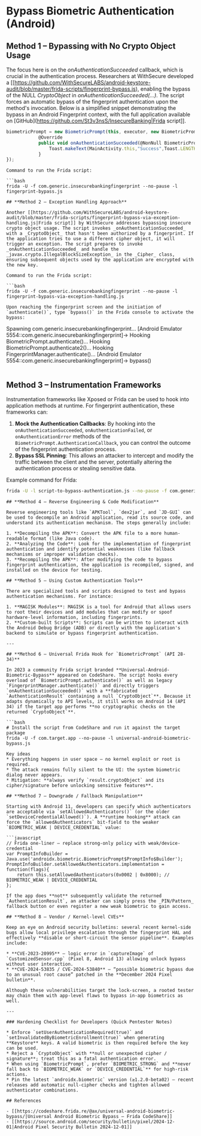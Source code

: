 # Bypass Biometric Authentication (Android)



## **Method 1 – Bypassing with No Crypto Object Usage**

The focus here is on the _onAuthenticationSucceeded_ callback, which is crucial in the authentication process. Researchers at WithSecure developed a [[https://github.com/WithSecureLABS/android-keystore-audit/blob/master/frida-scripts/fingerprint-bypass.js), enabling the bypass of the NULL _CryptoObject_ in _onAuthenticationSucceeded(...)_. The script forces an automatic bypass of the fingerprint authentication upon the method's invocation. Below is a simplified snippet demonstrating the bypass in an Android Fingerprint context, with the full application available on [GitHub](https://github.com/St3v3nsS/InsecureBanking|Frida script]].

```javascript
biometricPrompt = new BiometricPrompt(this, executor, new BiometricPrompt.AuthenticationCallback() {
            @Override
            public void onAuthenticationSucceeded(@NonNull BiometricPrompt.AuthenticationResult result) {
                Toast.makeText(MainActivity.this,"Success",Toast.LENGTH_LONG).show();
            }
});
```
```
Command to run the Frida script:

```bash
frida -U -f com.generic.insecurebankingfingerprint --no-pause -l fingerprint-bypass.js
```
```
## **Method 2 – Exception Handling Approach**

Another [[https://github.com/WithSecureLABS/android-keystore-audit/blob/master/frida-scripts/fingerprint-bypass-via-exception-handling.js|Frida script]] by WithSecure addresses bypassing insecure crypto object usage. The script invokes _onAuthenticationSucceeded_ with a _CryptoObject_ that hasn't been authorized by a fingerprint. If the application tries to use a different cipher object, it will trigger an exception. The script prepares to invoke _onAuthenticationSucceeded_ and handle the _javax.crypto.IllegalBlockSizeException_ in the _Cipher_ class, ensuring subsequent objects used by the application are encrypted with the new key.

Command to run the Frida script:

```bash
frida -U -f com.generic.insecurebankingfingerprint --no-pause -l fingerprint-bypass-via-exception-handling.js
```
```
Upon reaching the fingerprint screen and the initiation of `authenticate()`, type `bypass()` in the Frida console to activate the bypass:

```
Spawning com.generic.insecurebankingfingerprint...
[Android Emulator 5554::com.generic.insecurebankingfingerprint]-> Hooking BiometricPrompt.authenticate()...
Hooking BiometricPrompt.authenticate2()...
Hooking FingerprintManager.authenticate()...
[Android Emulator 5554::com.generic.insecurebankingfingerprint]-> bypass()
```
```
## **Method 3 – Instrumentation Frameworks**

Instrumentation frameworks like Xposed or Frida can be used to hook into application methods at runtime. For fingerprint authentication, these frameworks can:

1. **Mock the Authentication Callbacks**: By hooking into the `onAuthenticationSucceeded`, `onAuthenticationFailed`, or `onAuthenticationError` methods of the `BiometricPrompt.AuthenticationCallback`, you can control the outcome of the fingerprint authentication process.
2. **Bypass SSL Pinning**: This allows an attacker to intercept and modify the traffic between the client and the server, potentially altering the authentication process or stealing sensitive data.

Example command for Frida:

```bash
frida -U -l script-to-bypass-authentication.js --no-pause -f com.generic.in
```
```
## **Method 4 – Reverse Engineering & Code Modification**

Reverse engineering tools like `APKTool`, `dex2jar`, and `JD-GUI` can be used to decompile an Android application, read its source code, and understand its authentication mechanism. The steps generally include:

1. **Decompiling the APK**: Convert the APK file to a more human-readable format (like Java code).
2. **Analyzing the Code**: Look for the implementation of fingerprint authentication and identify potential weaknesses (like fallback mechanisms or improper validation checks).
3. **Recompiling the APK**: After modifying the code to bypass fingerprint authentication, the application is recompiled, signed, and installed on the device for testing.

## **Method 5 – Using Custom Authentication Tools**

There are specialized tools and scripts designed to test and bypass authentication mechanisms. For instance:

1. **MAGISK Modules**: MAGISK is a tool for Android that allows users to root their devices and add modules that can modify or spoof hardware-level information, including fingerprints.
2. **Custom-built Scripts**: Scripts can be written to interact with the Android Debug Bridge (ADB) or directly with the application's backend to simulate or bypass fingerprint authentication.

---

## **Method 6 – Universal Frida Hook for `BiometricPrompt` (API 28-34)**

In 2023 a community Frida script branded **Universal-Android-Biometric-Bypass** appeared on CodeShare. The script hooks every overload of `BiometricPrompt.authenticate()` as well as legacy `FingerprintManager.authenticate()` and directly triggers `onAuthenticationSucceeded()` with a **fabricated `AuthenticationResult` containing a null `CryptoObject`**. Because it adapts dynamically to API levels, it still works on Android 14 (API 34) if the target app performs **no cryptographic checks on the returned `CryptoObject`**.

```bash
# Install the script from CodeShare and run it against the target package
frida -U -f com.target.app --no-pause -l universal-android-biometric-bypass.js
```
```
Key ideas
* Everything happens in user space – no kernel exploit or root is required.
* The attack remains fully silent to the UI: the system biometric dialog never appears.
* Mitigation: **always verify `result.cryptoObject` and its cipher/signature before unlocking sensitive features**.

## **Method 7 – Downgrade / Fallback Manipulation**

Starting with Android 11, developers can specify which authenticators are acceptable via `setAllowedAuthenticators()` (or the older `setDeviceCredentialAllowed()`). A **runtime hooking** attack can force the `allowedAuthenticators` bit-field to the weaker
`BIOMETRIC_WEAK | DEVICE_CREDENTIAL` value:

```javascript
// Frida one-liner – replace strong-only policy with weak/device-credential
var PromptInfoBuilder = Java.use('androidx.biometric.BiometricPrompt$PromptInfo$Builder');
PromptInfoBuilder.setAllowedAuthenticators.implementation = function(flags){
    return this.setAllowedAuthenticators(0x0002 | 0x8000); // BIOMETRIC_WEAK | DEVICE_CREDENTIAL
};
```
```
If the app does **not** subsequently validate the returned `AuthenticationResult`, an attacker can simply press the _PIN/Pattern_ fallback button or even register a new weak biometric to gain access.

## **Method 8 – Vendor / Kernel-level CVEs**

Keep an eye on Android security bulletins: several recent kernel-side bugs allow local privilege escalation through the fingerprint HAL and effectively **disable or short-circuit the sensor pipeline**. Examples include:

* **CVE-2023-20995** – logic error in `captureImage` of `CustomizedSensor.cpp` (Pixel 8, Android 13) allowing unlock bypass without user interaction.
* **CVE-2024-53835 / CVE-2024-53840** – “possible biometric bypass due to an unusual root cause” patched in the **December 2024 Pixel bulletin**.

Although these vulnerabilities target the lock-screen, a rooted tester may chain them with app-level flaws to bypass in-app biometrics as well.

---

### Hardening Checklist for Developers (Quick Pentester Notes)

* Enforce `setUserAuthenticationRequired(true)` and `setInvalidatedByBiometricEnrollment(true)` when generating **Keystore** keys. A valid biometric is then required before the key can be used.
* Reject a `CryptoObject` with **null or unexpected cipher / signature**; treat this as a fatal authentication error.
* When using `BiometricPrompt`, prefer `BIOMETRIC_STRONG` and **never fall back to `BIOMETRIC_WEAK` or `DEVICE_CREDENTIAL`** for high-risk actions.
* Pin the latest `androidx.biometric` version (≥1.2.0-beta02) – recent releases add automatic null-cipher checks and tighten allowed authenticator combinations.

## References

- [[https://codeshare.frida.re/@ax/universal-android-biometric-bypass/|Universal Android Biometric Bypass – Frida CodeShare]]
- [[https://source.android.com/security/bulletin/pixel/2024-12-01|Android Pixel Security Bulletin 2024-12-01]]


